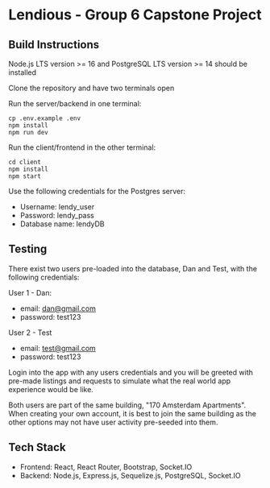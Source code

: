 # Lendious - Group 6 Capstone Project

## Build Instructions

Node.js LTS version >= 16 and PostgreSQL LTS version >= 14 should be installed

Clone the repository and have two terminals open

Run the server/backend in one terminal:
```
cp .env.example .env
npm install
npm run dev
```
Run the client/frontend in the other terminal:
```
cd client
npm install
npm start
```
Use the following credentials for the Postgres server:
- Username: lendy_user
- Password: lendy_pass
- Database name: lendyDB

## Testing

There exist two users pre-loaded into the database, Dan and Test, with the following credentials:

User 1 - Dan:
- email: dan@gmail.com
- password: test123

User 2 - Test
- email: test@gmail.com
- password: test123

Login into the app with any users credentials and you will be greeted with pre-made listings and requests to simulate what the real world app experience would be like. 

Both users are part of the same building, "170 Amsterdam Apartments".
When creating your own account, it is best to join the same building as the other options may not have user activity pre-seeded into them. 


## Tech Stack

- Frontend: React, React Router, Bootstrap, Socket.IO
- Backend: Node.js, Express.js, Sequelize.js, PostgreSQL, Socket.IO
